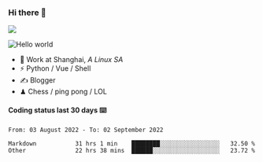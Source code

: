 ### Hi there 👋
![](https://komarev.com/ghpvc/?username=Xuhandsome)


<img src="https://github-readme-stats.vercel.app/api?username=XuHandsome&show_icons=true&theme=merko" alt="Hello world">

<br/>

- 🍻  Work at Shanghai, _A Linux SA_
- ⚡  Python / Vue / Shell
- ✍️  Blogger
- ♟  Chess / ping pong / LOL

#### Coding status last 30 days ⌨️

<!--START_SECTION:waka-->

```text
From: 03 August 2022 - To: 02 September 2022

Markdown           31 hrs 1 min    ████████░░░░░░░░░░░░░░░░░   32.50 %
Other              22 hrs 38 mins  ██████░░░░░░░░░░░░░░░░░░░   23.72 %
```

<!--END_SECTION:waka-->

